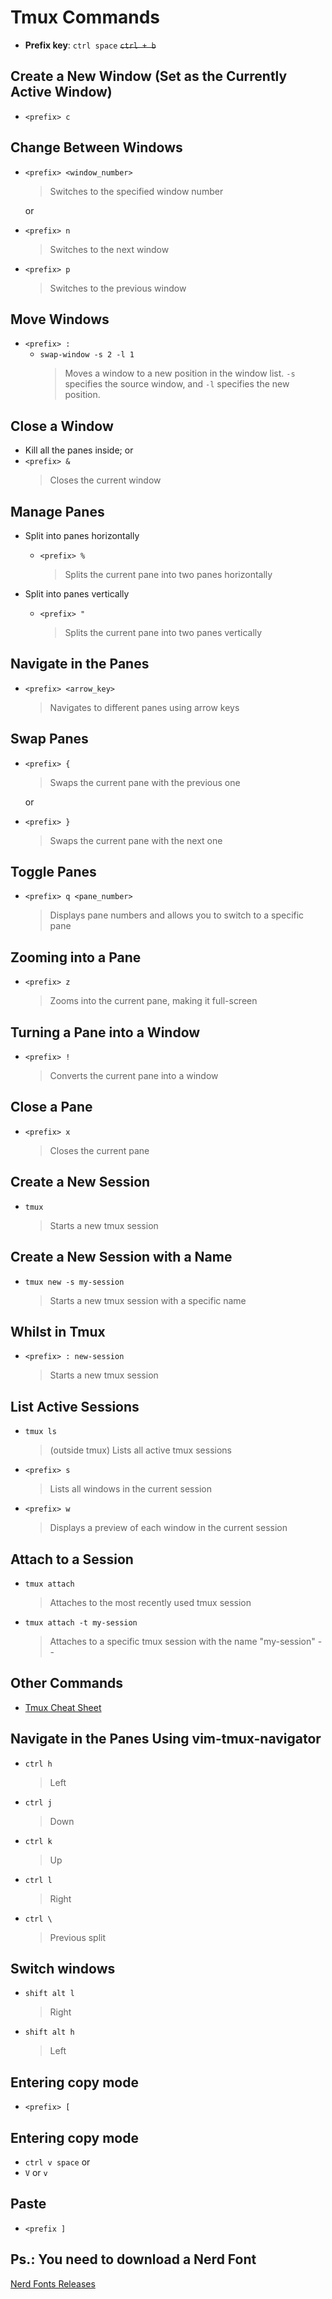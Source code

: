 # Tmux Commands

- **Prefix key**: `ctrl space` ~~`ctrl + b`~~

## Create a New Window (Set as the Currently Active Window)

- `<prefix> c`

## Change Between Windows

- `<prefix> <window_number>`

  > Switches to the specified window number

  or

- `<prefix> n`
  > Switches to the next window
- `<prefix> p`
  > Switches to the previous window

## Move Windows

- `<prefix> :`
  - `swap-window -s 2 -l 1`
    > Moves a window to a new position in the window list. `-s` specifies the source window, and `-l` specifies the new position.

## Close a Window

- Kill all the panes inside; or
- `<prefix> &`
  > Closes the current window

## Manage Panes

- Split into panes horizontally

  - `<prefix> %`
    > Splits the current pane into two panes horizontally

- Split into panes vertically
  - `<prefix> "`
    > Splits the current pane into two panes vertically

## Navigate in the Panes

- `<prefix> <arrow_key>`
  > Navigates to different panes using arrow keys

## Swap Panes

- `<prefix> {`

  > Swaps the current pane with the previous one

  or

- `<prefix> }`
  > Swaps the current pane with the next one

## Toggle Panes

- `<prefix> q <pane_number>`
  > Displays pane numbers and allows you to switch to a specific pane

## Zooming into a Pane

- `<prefix> z`
  > Zooms into the current pane, making it full-screen

## Turning a Pane into a Window

- `<prefix> !`
  > Converts the current pane into a window

## Close a Pane

- `<prefix> x`
  > Closes the current pane

## Create a New Session

- `tmux`
  > Starts a new tmux session

## Create a New Session with a Name

- `tmux new -s my-session`
  > Starts a new tmux session with a specific name

## Whilst in Tmux

- `<prefix> : new-session`
  > Starts a new tmux session

## List Active Sessions

- `tmux ls`
  > (outside tmux) Lists all active tmux sessions
- `<prefix> s`
  > Lists all windows in the current session
- `<prefix> w`
  > Displays a preview of each window in the current session

## Attach to a Session

- `tmux attach`
  > Attaches to the most recently used tmux session
- `tmux attach -t my-session`
  > Attaches to a specific tmux session with the name "my-session" --

## Other Commands

- [Tmux Cheat Sheet](https://tmuxcheatsheet.com)

## Navigate in the Panes Using vim-tmux-navigator

- `ctrl h`
  > Left
- `ctrl j`
  > Down
- `ctrl k`
  > Up
- `ctrl l`
  > Right
- `ctrl \`
  > Previous split

## Switch windows

- `shift alt l`
  > Right
- `shift alt h`
  > Left

## Entering copy mode

- `<prefix> [`

## Entering copy mode

- `ctrl v space`
  or
- `V` or `v`

## Paste

- `<prefix ]`

## Ps.: You need to download a Nerd Font

[Nerd Fonts Releases](https://github.com/ryanoasis/nerd-fonts/releases/tag/v2.2.2)
